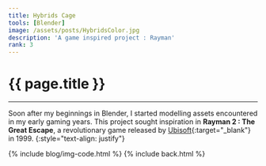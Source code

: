 ```yaml
---
title: Hybrids Cage
tools: [Blender]
image: /assets/posts/HybridsColor.jpg
description: 'A game inspired project : Rayman'
rank: 3
---
```


# **{{ page.title }}**
<hr align='left' style='height:{{site.height}}; width:{{site.width}}'>

Soon after my beginnings in Blender, I started modelling assets encountered in my early gaming years. This project sought inspiration in **Rayman 2 : The Great Escape**, a revolutionary game released by [Ubisoft](https://www.ubisoft.com){:target="_blank"} in 1999.
{:style="text-align: justify"}

{% include blog/img-code.html %}
{% include back.html %}